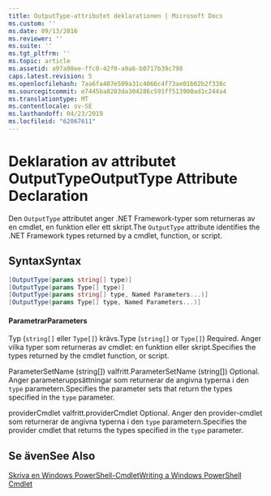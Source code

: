 ```yaml
---
title: OutputType-attributet deklarationen | Microsoft Docs
ms.custom: ''
ms.date: 09/13/2016
ms.reviewer: ''
ms.suite: ''
ms.tgt_pltfrm: ''
ms.topic: article
ms.assetid: a97a98ee-ffc0-42f0-a9a6-b0717b39c798
caps.latest.revision: 5
ms.openlocfilehash: 7aa6fa407e509a31c4066c4f73ae01b02b2f338c
ms.sourcegitcommit: e7445ba8203da304286c591ff513900ad1c244a4
ms.translationtype: MT
ms.contentlocale: sv-SE
ms.lasthandoff: 04/23/2019
ms.locfileid: "62067611"
---
```

# <a name="outputtype-attribute-declaration"></a><span data-ttu-id="b29d2-102">Deklaration av attributet OutputType</span><span class="sxs-lookup"><span data-stu-id="b29d2-102">OutputType Attribute Declaration</span></span>

<span data-ttu-id="b29d2-103">Den `OutputType` attributet anger .NET Framework-typer som returneras av en cmdlet, en funktion eller ett skript.</span><span class="sxs-lookup"><span data-stu-id="b29d2-103">The `OutputType` attribute identifies the .NET Framework types returned by a cmdlet, function, or script.</span></span>

## <a name="syntax"></a><span data-ttu-id="b29d2-104">Syntax</span><span class="sxs-lookup"><span data-stu-id="b29d2-104">Syntax</span></span>

```csharp
[OutputType(params string[] type)]
[OutputType(params Type[] type)]
[OutputType(params string[] type, Named Parameters...)]
[OutputType(params Type[] type, Named Parameters...)]
```

#### <a name="parameters"></a><span data-ttu-id="b29d2-105">Parametrar</span><span class="sxs-lookup"><span data-stu-id="b29d2-105">Parameters</span></span>

<span data-ttu-id="b29d2-106">Typ (`string[]` eller `Type[]`) krävs.</span><span class="sxs-lookup"><span data-stu-id="b29d2-106">Type (`string[]` or `Type[]`) Required.</span></span> <span data-ttu-id="b29d2-107">Anger vilka typer som returneras av cmdlet: en funktion eller skript.</span><span class="sxs-lookup"><span data-stu-id="b29d2-107">Specifies the types returned by the cmdlet function, or script.</span></span>

<span data-ttu-id="b29d2-108">ParameterSetName (string[]) valfritt.</span><span class="sxs-lookup"><span data-stu-id="b29d2-108">ParameterSetName (string[]) Optional.</span></span> <span data-ttu-id="b29d2-109">Anger parameteruppsättningar som returnerar de angivna typerna i den `type` parametern.</span><span class="sxs-lookup"><span data-stu-id="b29d2-109">Specifies the parameter sets that return the types specified in the `type` parameter.</span></span>

<span data-ttu-id="b29d2-110">providerCmdlet valfritt.</span><span class="sxs-lookup"><span data-stu-id="b29d2-110">providerCmdlet Optional.</span></span> <span data-ttu-id="b29d2-111">Anger den provider-cmdlet som returnerar de angivna typerna i den `type` parametern.</span><span class="sxs-lookup"><span data-stu-id="b29d2-111">Specifies the provider cmdlet that returns the types specified in the `type` parameter.</span></span>

## <a name="see-also"></a><span data-ttu-id="b29d2-112">Se även</span><span class="sxs-lookup"><span data-stu-id="b29d2-112">See Also</span></span>

[<span data-ttu-id="b29d2-113">Skriva en Windows PowerShell-Cmdlet</span><span class="sxs-lookup"><span data-stu-id="b29d2-113">Writing a Windows PowerShell Cmdlet</span></span>](./writing-a-windows-powershell-cmdlet.md)
